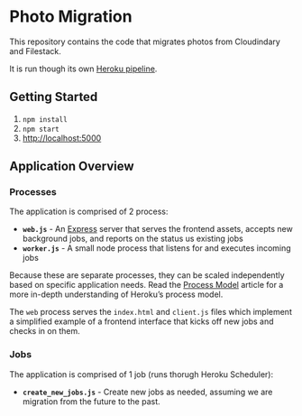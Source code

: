 # Photo Migration

This repository contains the code that migrates photos from Cloudindary and Filestack.

It is run though its own [Heroku pipeline](https://dashboard.heroku.com/pipelines/69610998-55d9-4bba-840c-5a8046b92ba1).

## Getting Started

1. `npm install`
2. `npm start`
3. [http://localhost:5000](http://localhost:5000)

## Application Overview

### Processes

The application is comprised of 2 process: 

- **`web.js`** - An [Express](https://expressjs.com/) server that serves the frontend assets, accepts new background jobs, and reports on the status us existing jobs
- **`worker.js`** - A small node process that listens for and executes incoming jobs

Because these are separate processes, they can be scaled independently based on specific application needs. Read the [Process Model](https://devcenter.heroku.com/articles/process-model) article for a more in-depth understanding of Heroku’s process model.

The `web` process serves the `index.html` and `client.js` files which implement a simplified example of a frontend interface that kicks off new jobs and checks in on them.

### Jobs

The application is comprised of 1 job (runs thorugh Heroku Scheduler):

- **`create_new_jobs.js`** - Create new jobs as needed, assuming we are migration from the
future to the past.
